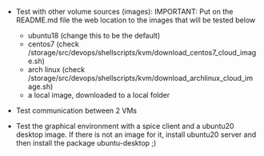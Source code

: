 - Test with other volume sources (images):
IMPORTANT: Put on the README.md file the web location to the images that will be tested below
    * ubuntu18 (change this to be the default)
    * centos7 (check /storage/src/devops/shellscripts/kvm/download_centos7_cloud_image.sh)
    * arch linux (check /storage/src/devops/shellscripts/kvm/download_archlinux_cloud_image.sh)
    * a local image, downloaded to a local folder

- Test communication between 2 VMs

- Test the graphical environment with a spice client and a ubuntu20 desktop
  image. If there is not an image for it, install ubuntu20 server and then
install the package ubuntu-desktop ;)

